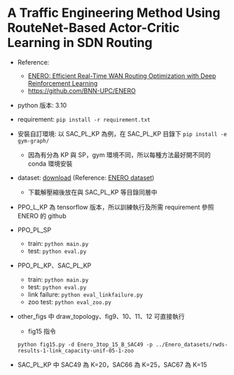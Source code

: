 # A Traffic Engineering Method Using RouteNet-Based Actor-Critic Learning in SDN Routing

- Reference:
    - [ENERO: Efficient Real-Time WAN Routing
Optimization with Deep Reinforcement Learning](https://arxiv.org/pdf/2109.10883.pdf)
    - https://github.com/BNN-UPC/ENERO
    
- python 版本: 3.10
- requirement: `pip install -r requirement.txt`
- 安裝自訂環境: 以 SAC_PL_KP 為例，在 SAC_PL_KP 目錄下 `pip install -e gym-graph/`
    - 因為有分為 KP 與 SP，gym 環境不同，所以每種方法最好開不同的 conda 環境安裝
- dataset: [download](https://drive.google.com/file/d/1I8txvqhQLfiRGfn1DqafeW7YLYwtfXOk/view?usp=sharing) (Reference: [ENERO dataset](https://drive.google.com/file/d/1gem-VQ5MY3L54B77XUYt-rTbemyKmaqs/view))
    - 下載解壓縮後放在與 SAC_PL_KP 等目錄同層中

- PPO_L_KP 為 tensorflow 版本，所以訓練執行及所需 requirement 參照 ENERO 的 github

- PPO_PL_SP
    - train: `python main.py`
    - test: `python eval.py`
- PPO_PL_KP、SAC_PL_KP
    - train: `python main.py`
    - test: `python eval.py`
    - link failure: `python eval_linkfailure.py`
    - zoo test: `python eval_zoo.py`
- other_figs 中 draw_topology、fig9、10、11、12 可直接執行
    - fig15 指令
    ```
    python fig15.py -d Enero_3top_15_B_SAC49 -p ../Enero_datasets/rwds-results-1-link_capacity-unif-05-1-zoo
    ```

- SAC_PL_KP 中 SAC49 為 K=20，SAC66 為 K=25，SAC67 為 K=15
